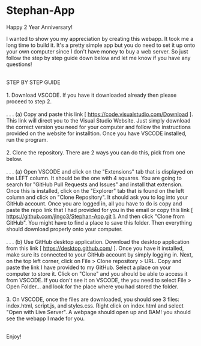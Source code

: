 # Stephan-App

Happy 2 Year Anniversary!

I wanted to show you my appreciation by creating this webapp. It took me a long time to build it.
It's a pretty simple app but you do need to set it up onto your own computer since I don't have money to buy a web server. 
So just follow the step by step guide down below and let me know if you have any questions!

<br>STEP BY STEP GUIDE</br>
<br> 1. Download VSCODE. If you have it downloaded already then please proceed to step 2. </br>
<br> . . . (a) Copy and paste this link [ https://code.visualstudio.com/Download ]. This link will direct you to the Visual Studio Website. 
Just simply download the correct version you need for your computer and follow the instructions provided on the website for installtion.
Once you have VSCODE installed, run the program. </br>
<br> 2. Clone the repository. There are 2 ways you can do this, pick from one below. </br>
<br> . . . (a) Open VSCODE and click on the "Extensions" tab that is displayed on the LEFT column. It should be the one with 4 squares. 
You are going to search for "GitHub Pull Requests and Issues" and install that extension. Once this is installed, click on the "Explorer" tab that is found on the left column and click on "Clone Repository". It should ask you to log into your GitHub account. 
Once you are logged in, all you have to do is copy and paste the repo link that I had provided for you in the email or copy this link [ https://github.com/jlngo3/Stephan-App.git ]. And then click "Clone from GitHub". You might have to find a place to save this folder. 
Then everything should download properly onto your computer.</br>
<br> . . . (b) Use GitHub desktop application. Download the desktop application from this link [ https://desktop.github.com/ ]. Once you have it installed, make sure its connected to your GitHub account by simply logging in.
Next, on the top left corner, click on File > Clone repository > URL. Copy and paste the link I have provided to my GitHub. Select a place on your computer to store it. Click on "Clone" and you should be able to access it from VSCODE. If you don't see it on VSCODE, the you need to select File > Open Folder... and look for the place where you had stored the folder. </br>
<br> 3. On VSCODE, once the files are downloaded, you should see 3 files: index.html, script.js, and styles.css. Right click on index.html and select "Open with Live Server". A webpage should open up and BAM! you should see the webapp I made for you.

<br> Enjoy! 
